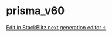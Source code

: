 # prisma_v60

[Edit in StackBlitz next generation editor ⚡️](https://stackblitz.com/~/github.com/cujumbu/prisma_v60)
